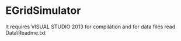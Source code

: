 # EGridSimulator
It requires VISUAL STUDIO 2013 for compilation and for data files read Data\Readme.txt

